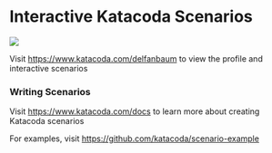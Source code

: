 # Interactive Katacoda Scenarios

[![](http://shields.katacoda.com/katacoda/delfanbaum/count.svg)](https://www.katacoda.com/delfanbaum "Get your profile on Katacoda.com")

Visit https://www.katacoda.com/delfanbaum to view the profile and interactive scenarios

### Writing Scenarios
Visit https://www.katacoda.com/docs to learn more about creating Katacoda scenarios

For examples, visit https://github.com/katacoda/scenario-example

